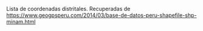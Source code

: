 Lista de coordenadas distritales. Recuperadas de https://www.geogpsperu.com/2014/03/base-de-datos-peru-shapefile-shp-minam.html
